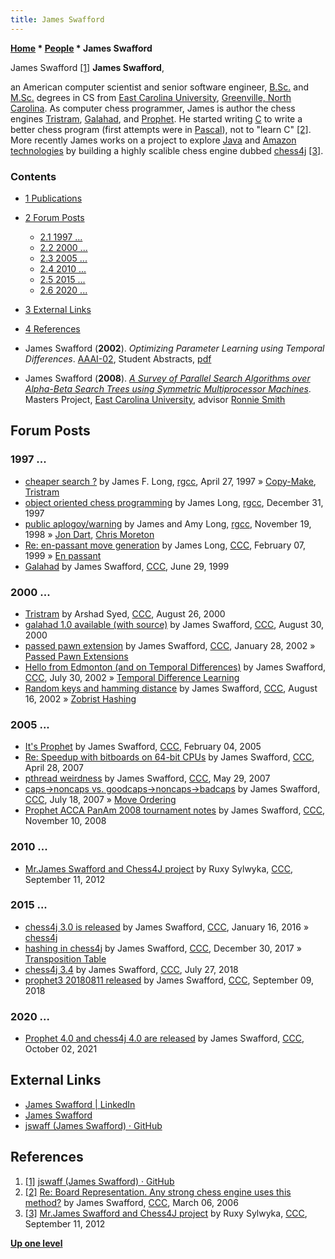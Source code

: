 ```yaml
---
title: James Swafford
---
```

**[Home](Home "Home") \* [People](People "People") \* James Swafford**



 [](https://github.com/jswaff) James Swafford <a id="cite-note-1" href="#cite-ref-1">[1]</a> 
**James Swafford**,  

an American computer scientist and senior software engineer, [B.Sc.](https://en.wikipedia.org/wiki/Bachelor%27s_degree) and [M.Sc.](https://en.wikipedia.org/wiki/Master%27s_degree) degrees in CS from [East Carolina University](https://en.wikipedia.org/wiki/East_Carolina_University), [Greenville, North Carolina](https://en.wikipedia.org/wiki/Greenville,_North_Carolina). 
As computer chess programmer, James is author the chess engines [Tristram](Tristram "Tristram"), [Galahad](Galahad "Galahad"), and [Prophet](Prophet "Prophet"). He started writing [C](C "C") to write a better chess program (first attempts were in [Pascal](Pascal "Pascal")), not to "learn C" <a id="cite-note-2" href="#cite-ref-2">[2]</a>. 
More recently James works on a project to explore [Java](Java "Java") and [Amazon technologies](https://en.wikipedia.org/wiki/Amazon_Web_Services) by building a highly scalible chess engine dubbed [chess4j](Chess4j "Chess4j") <a id="cite-note-3" href="#cite-ref-3">[3]</a>. 



### Contents


* [1 Publications](#publications)
* [2 Forum Posts](#forum-posts)
	+ [2.1 1997 ...](#1997-...)
	+ [2.2 2000 ...](#2000-...)
	+ [2.3 2005 ...](#2005-...)
	+ [2.4 2010 ...](#2010-...)
	+ [2.5 2015 ...](#2015-...)
	+ [2.6 2020 ...](#2020-...)
* [3 External Links](#external-links)
* [4 References](#references)






* James Swafford (**2002**). *Optimizing Parameter Learning using Temporal Differences*. [AAAI-02](http://www.aaai.org/Conferences/AAAI/aaai02.php), Student Abstracts, [pdf](https://www.aaai.org/Papers/AAAI/2002/AAAI02-150.pdf)
* James Swafford (**2008**). *[A Survey of Parallel Search Algorithms over Alpha-Beta Search Trees using Symmetric Multiprocessor Machines](https://fr.slideshare.net/JamesSwafford2/jfsmasters1)*. Masters Project, [East Carolina University](https://en.wikipedia.org/wiki/East_Carolina_University), advisor [Ronnie Smith](http://www.cs.ecu.edu/rws/)


## Forum Posts


### 1997 ...


* [cheaper search ?](https://groups.google.com/group/rec.games.chess.computer/browse_frm/thread/d842e67212ab1034) by James F. Long, [rgcc](Computer_Chess_Forums "Computer Chess Forums"), April 27, 1997 » [Copy-Make](Copy-Make "Copy-Make"), [Tristram](Tristram "Tristram")
* [object oriented chess programming](http://groups.google.com/group/rec.games.chess.computer/browse_frm/thread/2d300db2c0e1c70e) by James Long, [rgcc](Computer_Chess_Forums "Computer Chess Forums"), December 31, 1997
* [public aplogoy/warning](https://groups.google.com/d/msg/rec.games.chess.computer/oM5FT21uIOg/YpA4IUZz6B4J) by James and Amy Long, [rgcc](Computer_Chess_Forums "Computer Chess Forums"), November 19, 1998 » [Jon Dart](Jon_Dart "Jon Dart"), [Chris Moreton](Chris_Moreton "Chris Moreton")
* [Re: en-passant move generation](https://www.stmintz.com/ccc/index.php?id=42571) by James Long, [CCC](CCC "CCC"), February 07, 1999 » [En passant](En_passant "En passant")
* [Galahad](https://www.stmintz.com/ccc/index.php?id=58697) by James Swafford, [CCC](CCC "CCC"), June 29, 1999


### 2000 ...


* [Tristram](https://www.stmintz.com/ccc/index.php?id=126704) by Arshad Syed, [CCC](CCC "CCC"), August 26, 2000
* [galahad 1.0 available (with source)](https://www.stmintz.com/ccc/index.php?id=127561) by James Swafford, [CCC](CCC "CCC"), August 30, 2000
* [passed pawn extension](https://www.stmintz.com/ccc/index.php?id=210570) by James Swafford, [CCC](CCC "CCC"), January 28, 2002 » [Passed Pawn Extensions](Passed_Pawn_Extensions "Passed Pawn Extensions")
* [Hello from Edmonton (and on Temporal Differences)](https://www.stmintz.com/ccc/index.php?id=243354) by James Swafford, [CCC](CCC "CCC"), July 30, 2002 » [Temporal Difference Learning](Temporal_Difference_Learning "Temporal Difference Learning")
* [Random keys and hamming distance](https://www.stmintz.com/ccc/index.php?id=245775) by James Swafford, [CCC](CCC "CCC"), August 16, 2002 » [Zobrist Hashing](Zobrist_Hashing "Zobrist Hashing")


### 2005 ...


* [It's Prophet](https://www.stmintz.com/ccc/index.php?id=409524) by James Swafford, [CCC](CCC "CCC"), February 04, 2005
* [Re: Speedup with bitboards on 64-bit CPUs](http://www.talkchess.com/forum/viewtopic.php?t=13426&start=10) by James Swafford, [CCC](CCC "CCC"), April 28, 2007
* [pthread weirdness](http://www.talkchess.com/forum/viewtopic.php?t=14114) by James Swafford, [CCC](CCC "CCC"), May 29, 2007
* [caps->noncaps vs. goodcaps->noncaps->badcaps](http://www.talkchess.com/forum/viewtopic.php?t=15198) by James Swafford, [CCC](CCC "CCC"), July 18, 2007 » [Move Ordering](Move_Ordering "Move Ordering")
* [Prophet ACCA PanAm 2008 tournament notes](http://www.talkchess.com/forum/viewtopic.php?t=24808) by James Swafford, [CCC](CCC "CCC"), November 10, 2008


### 2010 ...


* [Mr.James Swafford and Chess4J project](http://www.talkchess.com/forum/viewtopic.php?t=45090) by Ruxy Sylwyka, [CCC](CCC "CCC"), September 11, 2012


### 2015 ...


* [chess4j 3.0 is released](http://www.talkchess.com/forum/viewtopic.php?t=58934) by James Swafford, [CCC](CCC "CCC"), January 16, 2016 » [chess4j](Chess4j "Chess4j")
* [hashing in chess4j](http://www.talkchess.com/forum/viewtopic.php?t=66183) by James Swafford, [CCC](CCC "CCC"), December 30, 2017 » [Transposition Table](Transposition_Table "Transposition Table")
* [chess4j 3.4](http://www.talkchess.com/forum3/viewtopic.php?f=2&t=68089) by James Swafford, [CCC](CCC "CCC"), July 27, 2018
* [prophet3 20180811 released](http://www.talkchess.com/forum3/viewtopic.php?f=2&t=68401) by James Swafford, [CCC](CCC "CCC"), September 09, 2018


### 2020 ...


* [Prophet 4.0 and chess4j 4.0 are released](https://www.talkchess.com/forum3/viewtopic.php?f=2&t=78314) by James Swafford, [CCC](CCC "CCC"), October 02, 2021


## External Links


* [James Swafford | LinkedIn](https://www.linkedin.com/in/james-swafford/)
* [James Swafford](http://www.jamesswafford.com/)
* [jswaff (James Swafford) · GitHub](https://github.com/jswaff)


## References


1. <a id="cite-ref-1" href="#cite-note-1">[1]</a> [jswaff (James Swafford) · GitHub](https://github.com/jswaff)
2. <a id="cite-ref-2" href="#cite-note-2">[2]</a> [Re: Board Representation. Any strong chess engine uses this method?](https://www.stmintz.com/ccc/index.php?id=491728) by James Swafford, [CCC](CCC "CCC"), March 06, 2006
3. <a id="cite-ref-3" href="#cite-note-3">[3]</a> [Mr.James Swafford and Chess4J project](http://www.talkchess.com/forum/viewtopic.php?t=45090) by Ruxy Sylwyka, [CCC](CCC "CCC"), September 11, 2012

**[Up one level](People "People")**







 
